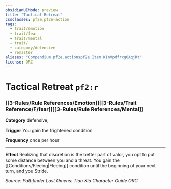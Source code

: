 ```yaml
---
obsidianUIMode: preview
title: "Tactical Retreat"
cssclasses: pf2e,pf2e-action
tags:
  - trait/emotion
  - trait/fear
  - trait/mental
  - trait/
  - category/defensive
  - remaster
aliases: "Compendium.pf2e.actionspf2e.Item.KInVpdfrxg0AqjRt"
license: ORC
---
```

# Tactical Retreat `pf2:r`

### [[3-Rules/Rule References/Emotion]][[3-Rules/Trait Reference/F/fear]][[3-Rules/Rule References/Mental]]

**Category** defensive; 




**Trigger** You gain the frightened condition

**Frequency** once per hour

* * *

**Effect** Realizing that discretion is the better part of valor, you opt to put some distance between you and a threat. You gain the [[Conditions/Fleeing|Fleeing]] condition until the beginning of your next turn, and you Stride.

*Source: Pathfinder Lost Omens: Tian Xia Character Guide*
*ORC*